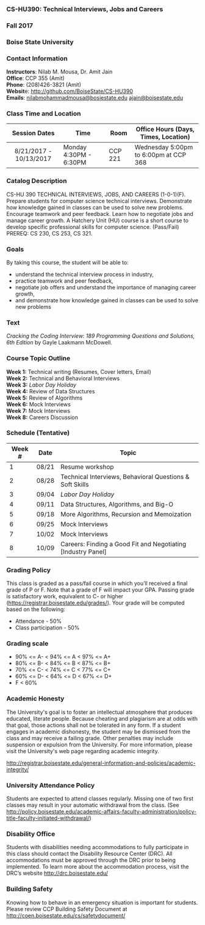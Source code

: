### CS-HU390: Technical Interviews, Jobs and Careers
### Fall 2017
### Boise State University


### Contact Information 

**Instructors**: Nilab M. Mousa, Dr. Amit Jain  
**Office**: CCP 355 (Amit)   
**Phone**: (208)426-3821 (Amit)   
**Websit**e: http://github.com/BoiseState/CS-HU390  
**Emails**: nilabmohammadmousa@bosiestate.edu   ajain@boisestate.edu

### Class Time and Location
|     Session Dates     | Time                   | Room    | Office Hours (Days, Times, Location) |
|:---------------------:|------------------------|---------|--------------------------------------|
|8/21/2017 - 10/13/2017 | Monday 4:30PM - 6:30PM | CCP 221 | Wednesday 5:00pm to 6:00pm at CCP 368|

### Catalog Description 
CS-HU 390 TECHNICAL INTERVIEWS, JOBS, AND CAREERS (1-0-1)(F). Prepare students
for computer science technical interviews. Demonstrate how knowledge gained in
classes can be used to solve new problems. Encourage teamwork and peer feedback.
Learn how to negotiate jobs and manage career growth. A Hatchery Unit (HU) course
is a short course to develop specific professional skills for computer science.
(Pass/Fail) PREREQ: CS 230, CS 253, CS 321.

### Goals

By taking this course, the student will be able to:

* understand the technical interview process in industry,  
* practice teamwork and peer feedback,  
* negotiate job offers and understand the importance of managing career growth,  
* and demonstrate how knowledge gained in classes can be used to solve new problems 


### Text 
*Cracking the Coding Interview: 189 Programming Questions and Solutions, 6th Edition* by
Gayle Laakmann McDowell.


### Course Topic Outline
**Week 1:** Technical writing (Resumes, Cover letters, Email)  
**Week 2:** Technical and Behavioral Interviews  
**Week 3:** *Labor Day Holiday*   
**Week 4:** Review of Data Structures  
**Week 5:** Review of Algorithms  
**Week 6:** Mock Interviews  
**Week 7:** Mock Interviews  
**Week 8:** Careers Discussion  

### Schedule (Tentative)
| Week # | Date  | Topic                                                        |
|--------|-------|--------------------------------------------------------------|
| 1      | 08/21 | Resume workshop                                              |
| 2      | 08/28 | Technical Interviews, Behavioral Questions & Soft Skills     |
| 3      | 09/04 | *Labor Day Holiday*                                          |
| 4      | 09/11 | Data Structures, Algorithms, and Big-O                       |
| 5      | 09/18 | More Algorithms, Recursion and Memoization                                    |
| 6      | 09/25 | Mock Interviews                                              |
| 7      | 10/02 | Mock Interviews                                              |
| 8      | 10/09 | Careers: Finding a Good Fit and Negotiating [Industry Panel] |



### Grading Policy 
This class is graded as a pass/fail course in which you’ll received a final grade of P or
F. Note that a grade of F will impact your GPA. Passing grade is satisfactory work, equivalent
to C- or higher (https://registrar.boisestate.edu/grades/). Your grade will be computed based
on the following:

* Attendance - 50% 
* Class participation - 50% 

### Grading scale
* 90% <= A- < 94% <= A < 97% <= A+
* 80% <= B- < 84% <= B < 87% <= B+
* 70% <= C- < 74% <= C < 77% <= C+
* 60% <= D- < 64% <= D < 67% <= D+
* F < 60%


### Academic Honesty
The University's goal is to foster an intellectual atmosphere that produces educated,
literate people. Because cheating and plagiarism are at odds with that goal, those
actions shall not be tolerated in any form. If a student engages in academic
dishonesty, the student may be dismissed from the class and may receive a failing
grade. Other penalties may include suspension or expulsion from the University.
For more information, please visit the University's web page regarding academic integrity. 

http://registrar.boisestate.edu/general-information-and-policies/academic-integrity/


### University Attendance Policy
Students are expected to attend classes regularly. Missing one of two first classes
may result in your automatic withdrawal from the class. (See
http://policy.boisestate.edu/academic-affairs-faculty-administration/policy-title-faculty-initiated-withdrawal/)

### Disability Office
Students with disabilities needing accommodations to fully participate in this class
should contact the Disability Resource Center (DRC). All accommodations must be
approved through the DRC prior to being implemented. To learn more about the
accommodation process, visit the DRC’s website http://drc.boisestate.edu/


### Building Safety
Knowing how to behave in an emergency situation is important for students.
Please review CCP Building Safety Document at
http://coen.boisestate.edu/cs/safetydocument/

